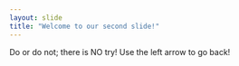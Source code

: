 ```yaml
---
layout: slide
title: "Welcome to our second slide!"
---
```

Do or do not; there is NO try!
Use the left arrow to go back!
